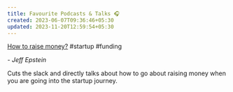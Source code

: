 ```yaml
---
title: Favourite Podcasts & Talks 🎧
created: 2023-06-07T09:36:46+05:30
updated: 2023-11-20T12:59:54+05:30
---
```


[How to raise money?](https://www.youtube.com/watch?v=EoquIYtjM7w) #startup #funding

*- Jeff Epstein*

Cuts the slack and directly talks about how to go about raising money when you are going into the startup journey. 

